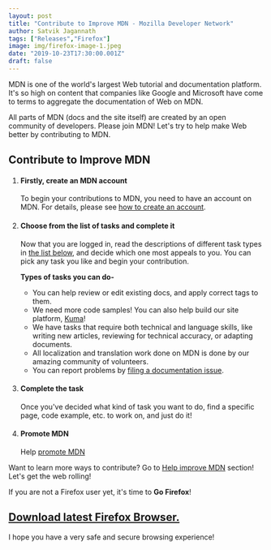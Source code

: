 ```yaml
---
layout: post
title: "Contribute to Improve MDN - Mozilla Developer Network"
author: Satvik Jagannath
tags: ["Releases","Firefox"]
image: img/firefox-image-1.jpeg
date: "2019-10-23T17:30:00.001Z"
draft: false
---
```


MDN is one of the world's largest Web tutorial and documentation platform. It's so high on content that companies like Google and Microsoft have come to terms to aggregate the documentation of Web on MDN.

All parts of MDN (docs and the site itself) are created by an open community of developers. Please join MDN! Let's try to help make Web better by contributing to MDN.

## Contribute to Improve MDN

1. #### Firstly, create an MDN account

   To begin your contributions to MDN, you need to have an account on MDN. For details, please see [how to create an account](https://developer.mozilla.org/en-US/docs/MDN/Contribute/Howto/Create_an_MDN_account).

2. #### Choose from the list of tasks and complete it

   Now that you are logged in, read the descriptions of different task types in [the list below](https://developer.mozilla.org/en-US/docs/MDN/Getting_started#Possible_task_types), and decide which one most appeals to you. You can pick any task you like and begin your contribution.

   **Types of tasks you can do-**

   - You can help review or edit existing docs, and apply correct tags to them.
   - We need more code samples! You can also help build our site platform, [Kuma](https://developer.mozilla.org/en-US/docs/MDN/Kuma)!
   - We have tasks that require both technical and language skills, like  writing new articles, reviewing for technical accuracy, or adapting  documents.
   - All localization and translation work done on MDN is done by our amazing community of volunteers.
   - You can report problems by [filing a documentation issue](https://github.com/mdn/sprints/issues/new?template=issue-template.md).

3. #### Complete the task

   Once you've decided what kind of task you want to do, find a specific page, code example, etc. to work on, and just do it!

4. #### Promote MDN

   Help [promote MDN](https://developer.mozilla.org/en-US/docs/MDN/About/Promote)


Want to learn more ways to contribute? Go to [Help improve MDN](https://developer.mozilla.org/en-US/docs/MDN/Getting_started) section! Let's get the web rolling!

If you are not a Firefox user yet, it's time to **Go Firefox**!

## [Download latest Firefox Browser.](https://www.mozilla.org/en-US/firefox/)

I hope you have a very safe and secure browsing experience!
